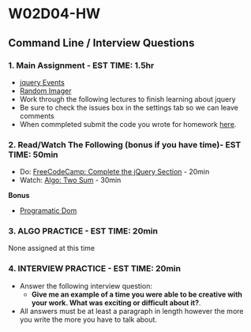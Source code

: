 # W02D04-HW

## Command Line / Interview Questions

### 1. Main Assignment - EST TIME: 1.5hr
- [jquery Events](https://git.generalassemb.ly/SEIR-831/js-programmatic-dom-and-events/blob/master/instructor_notes/events.md)
- [Random Imager](./random-imager.md)
- Work through the following lectures to finish learning about jquery
- Be sure to check the issues box in the settings tab so we can leave comments
- When commpleted submit the code you wrote for homework [here](https://docs.google.com/forms/d/e/1FAIpQLSeroos9mbUxkYhzETYq4dylzqb_il07tKHBby2YPLkqb0Wr9Q/viewform). 


### 2. Read/Watch The Following (bonus if you have time)- EST TIME: 50min
 - Do: [FreeCodeCamp: Complete the jQuery Section](https://learn.freecodecamp.org/front-end-libraries/jquery) - 20min
 - Watch: [Algo: Two Sum](https://www.youtube.com/watch?v=0bNNDfhgtCA&t=1s) - 30min
 
 **Bonus**
 - [Programatic Dom](https://git.generalassemb.ly/SEIR-831/js-programmatic-dom-and-events/blob/master/instructor_notes/programmatic_dom.md)


### 3. ALGO PRACTICE - EST TIME: 20min

None assigned at this time


### 4.  INTERVIEW PRACTICE - EST TIME: 20min


- Answer the following interview question: 
    - **Give me an example of a time you were able to be creative with your work. What was exciting or difficult about it?**.
- All answers must be at least a paragraph in length however the more you write the more you have to talk about.

